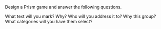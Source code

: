 Design a Prism game and answer the following questions. 

What text will you mark? Why?
Who will you address it to? Why this group?
What categories will you have them select?